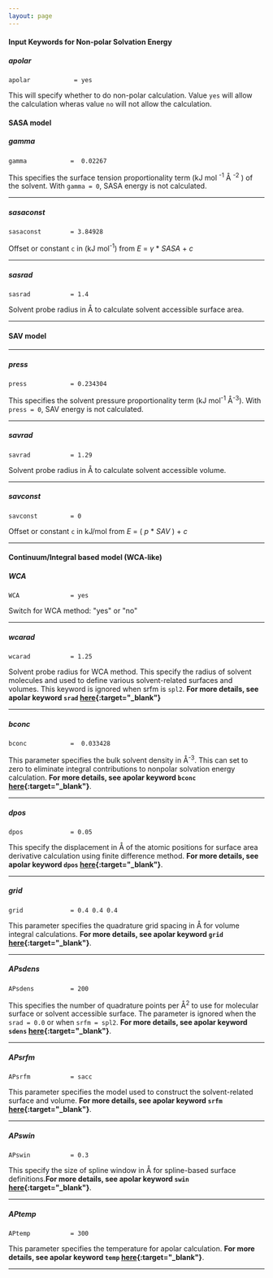 ```yaml
---
layout: page
---
```

        

#### Input Keywords for Non-polar Solvation Energy

##### apolar

    apolar            = yes


This will specify whether to do non-polar calculation. Value `yes` will allow the calculation wheras value `no` will not allow the calculation.


#### <a name="sasa_model"></a> SASA model

##### gamma

    gamma            =  0.02267

This specifies the surface tension proportionality term (kJ mol <sup>-1</sup> Å <sup>-2</sup> ) of the solvent. With `gamma = 0`, SASA energy is not calculated.

***

##### sasaconst

    sasaconst        = 3.84928

Offset or constant `c` in (kJ mol<sup>-1</sup>) from _E_ =  _γ_ * _SASA_ + _c_

***

##### sasrad

    sasrad           = 1.4

Solvent probe radius in Å to calculate solvent accessible surface area.

***

#### <a name="sav_model"></a> SAV model

***

##### press

    press            = 0.234304

This specifies the solvent pressure proportionality term (kJ mol<sup>-1</sup> Å<sup>-3</sup>). With `press = 0`, SAV energy is not calculated.

***

##### savrad

    savrad           = 1.29

Solvent probe radius in Å to calculate solvent accessible volume.

***

##### savconst

    savconst         = 0

Offset or constant `c` in kJ/mol from _E_ = ( <var>p</var> * _SAV_ ) + <var>c</var>

***

#### <a name="wca_like"> </a> Continuum/Integral based model (WCA-like)

##### WCA

    WCA              = yes

Switch for WCA method: "yes" or "no"

***

##### wcarad

    wcarad           = 1.25

Solvent probe radius for WCA method. This specify the radius of solvent molecules and used to define various solvent-related surfaces and volumes. This keyword is ignored when srfm is `spl2`. **For more details, see apolar keyword `srad` [here][apolar-keywords]{:target="_blank"}**

***

##### bconc

    bconc            =  0.033428

This parameter specifies the bulk solvent density in Å<sup>-3</sup>.   This can set to zero to eliminate integral contributions to nonpolar solvation energy calculation. **For more details, see apolar keyword `bconc` [here][apolar-keywords]{:target="_blank"}**.

***

##### dpos

    dpos             = 0.05

This specify the displacement in Å of the atomic positions for surface area derivative calculation using finite difference method. **For more details, see apolar keyword `dpos` [here][apolar-keywords]{:target="_blank"}**.

***

##### grid

    grid             = 0.4 0.4 0.4

This parameter specifies the quadrature grid spacing in Å for volume integral calculations. **For more details, see apolar keyword `grid` [here][apolar-keywords]{:target="_blank"}**.

***

##### APsdens

    APsdens          = 200

This specifies the number of quadrature points per Å<sup>2</sup>  to use for molecular surface or solvent accessible surface. The parameter is ignored when the `srad = 0.0` or when `srfm = spl2`. **For more details, see apolar keyword `sdens` [here][apolar-keywords]{:target="_blank"}**.

***

##### APsrfm

    APsrfm           = sacc

This parameter specifies the model used to construct the solvent-related surface and volume. **For more details, see apolar keyword `srfm` [here][apolar-keywords]{:target="_blank"}**.

***

##### APswin

    APswin           = 0.3

This specify the size of spline window in Å for  spline-based surface definitions.**For more details, see apolar keyword `swin` [here][apolar-keywords]{:target="_blank"}**.

***

##### APtemp

    APtemp           = 300 

This parameter specifies the temperature for apolar calculation. **For more details, see apolar keyword `temp` [here][apolar-keywords]{:target="_blank"}**.

***


[apolar-keywords]: http://www.poissonboltzmann.org/docs/apbs-overview/#apolar